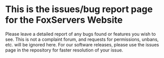 # This is the issues/bug report page for the FoxServers Website
Please leave a detailed report of any bugs found or features you wish to see. This is not a complaint forum, and requests for permissions, unbans, etc. will be ignored here.
For our software releases, please use the issues page in the repository for faster resolution of your issue.

